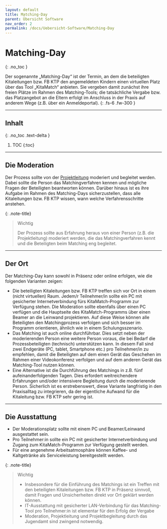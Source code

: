 ```yaml
---
layout: default
title: Matching-Day
parent: Übersicht Software
nav_order: 2
permalink: /docs/Uebersicht-Software/Matching-Day
---
```


# Matching-Day
{: .no_toc }

Der sogenannte „Matching-Day“ ist der Termin, an dem die beteiligten Kitaleitungen bzw. FB KTP den angemeldeten Kindern einen virtuellen Platz über das Tool „KitaMatch“ anbieten. Sie vergeben damit zunächst ihre freien Plätze im Rahmen des Matching-Tools; die tatsächliche Vergabe bzw. das Platzangebot an die Eltern erfolgt im Anschluss in der Praxis auf anderem Wege (z.B. über ein Anmeldeportal). 
{: .fs-6 .fw-300 }

---

## Inhalt
{: .no_toc .text-delta }

1. TOC
{:toc}

---

## Die Moderation
Der Prozess sollte von der [Projektleitung](/docs/Andere-Themen/Projektmanagement#die-projektleitung-und-die-rolle-des-jugendamtes) moderiert und begleitet werden. Dabei sollte die Person das Matchingverfahren kennen und mögliche Fragen der Beteiligten beantworten können. Darüber hinaus ist es ihre Aufgabe im Rahmen des Matching-Days sicherzustellen, dass alle Kitaleitungen bzw. FB KTP wissen, wann welche Verfahrensschritte anstehen. 


{: .note-title}
> Wichtig
>
> Der Prozess sollte aus Erfahrung heraus von einer Person (z.B. die Projektleitung) moderiert werden, die das Matchingverfahren kennt und die Beteiligten beim Matching eng begleitet.

---

## Der Ort

Der Matching-Day kann sowohl in Präsenz oder online erfolgen, wie die folgenden Varianten zeigen: 

- Die beteiligten Kitaleitungen bzw. FB KTP treffen sich vor Ort in einem (nicht virtuellen) Raum. Jedem/r Teilnehmer/in sollte ein PC mit gesicherter Internetverbindung fürs KitaMatch-Programm zur Verfügung stehen. Die Moderation sollte ebenfalls über einen PC verfügen und die Hauptseite des KitaMatch-Programms über einen Beamer an die Leinwand projektieren. Auf diese Weise können alle Beteiligten den Matchingprozess verfolgen und sich besser im Programm orientieren, ähnlich wie in einem Schulungsszenario.
- Das Matching ist auch online durchführbar. Dies setzt neben der moderierenden Person eine weitere Person voraus, die bei Bedarf die Prozessbeteiligten (technisch) unterstützen kann. In diesem Fall sind zwei Endgeräte (PC, tablet, Smartphone etc.) pro Teilnehmer/in  zu empfehlen, damit die Beteiligten auf dem einen Gerät das Geschehen im Rahmen einer Videokonferenz verfolgen und auf dem anderen Gerät das Matching-Tool nutzen können. 
- Eine Alternative ist die Durchführung des Matchings in z.B. fünf aufeinanderfolgenden Tagen.  Dies erfordert weitreichendere Erfahrungen und/oder intensivere Begleitung durch die moderierende Person. Sicherlich ist es erstrebenswert, diese Variante langfristig in den Praxisalltag zu integrieren, da der eigentliche Aufwand für die Kitaleitung bzw. FB KTP sehr gering ist.


---

## Die Ausstattung

- Der Moderationsplatz sollte mit einem PC und Beamer/Leinwand ausgestattet sein. 
- Pro Teilnehmer:in sollte ein PC mit gesicherter Internetverbindung und Zugang zum KitaMatch-Programm zur Verfügung gestellt werden. 
- Für eine angenehme Arbeitsatmosphäre können Kaffee- und Kaltgetränke als Serviceleistung bereitgestellt werden. 


{: .note-title}
> Wichtig
> 
> - Insbesondere für die Einführung des Matchings ist ein Treffen mit den beteiligten Kitaleitungen bzw. FB KTP in Präsenz sinnvoll, damit Fragen und Unsicherheiten direkt vor Ort geklärt werden können.
> - IT-Ausstattung mit gesicherter LAN-Verbindung für das Matching-Tool pro Teilnehmer:in ist elementar für den Erfolg der Vergabe
> - Moderation, Projektleitung und Projektbegleitung durch das Jugendamt sind zwingend notwendig.

